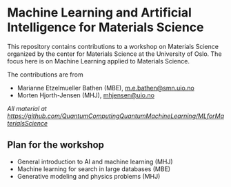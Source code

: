 # Machine Learning and Artificial Intelligence for Materials Science
This repository contains contributions to a workshop on Materials Science organized by the center for Materials Science at the University of Oslo. The focus here is on Machine Learning applied to Materials Science. 


The contributions are from 
- Marianne Etzelmueller Bathen (MBE), m.e.bathen@smn.uio.no
- Morten Hjorth-Jensen (MHJ), mhjensen@uio.no

_All material at https://github.com/QuantumComputingQuantumMachineLearning/MLforMaterialsScience_


##  Plan for the workshop

- General introduction to AI and machine learning (MHJ)
- Machine learning for search in large databases (MBE)
- Generative modeling and physics problems (MHJ)
